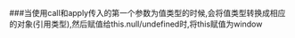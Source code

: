 \#\#\#当使用call和apply传入的第一个参数为值类型的时候,会将值类型转换成相应的对象\(引用类型\),然后赋值给this.null\/undefined时,将this赋值为window





